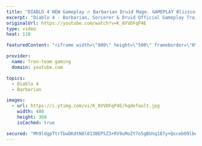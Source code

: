 ```yaml
---
title: "DIABLO 4 NEW Gameplay 🔥 Barbarian Druid Mage. GAMEPLAY Blizzcon 2019"
excerpt: "Diablo 4 - Barbarian, Sorcerer & Druid Official Gameplay Trailer | Blizzcon 2019 Watch the first gameplay reveal of Diablo 4's three confirmed classes: The ..."
originalUrl: https://youtube.com/watch?v=K_8VVDFqP4E
type: video
heat: 110

featuredContent: "<iframe width=\"800\" height=\"500\" frameborder=\"0\" src=\"https://www.youtube.com/embed/K_8VVDFqP4E\" allow=\"accelerometer; autoplay; encrypted-media; gyroscope; picture-in-picture\" allowfullscreen></iframe>"

provider:
  name: Tren-team gaming
  domain: youtube.com

topics:
  - Diablo 4
  - Barbarian

images:
  - url: https://i.ytimg.com/vi/K_8VVDFqP4E/hqdefault.jpg
    width: 480
    height: 360
    isCached: true

secured: "Mh9ldgpTtrTbwDKdtN8l013BEP5Z3+RV9uMoZY7o5gBUnq187y+QscebO9lbev2Tn7amp2O8ssgt02igYXQZRREP6cpH0D/tXNi7FRqfPQ1bjUO8vqJKICkQN+qJGhhexloirD7W8HER7UT039NUv+kWTIvb8etyKcwI+jUER9oMPRI1D+ZRgURq8ZGHxLW2xf7DgN1gGIZv/cYhm+ntYbxwNkY/qBTYoIUV8vENpVOcJHfDYuKc0OgU0UMDdCgK3wW8BFV09qlcObkNyGKLTDJMt8IcvOFBS1TR4icqcI9u0rqh+3GpqS91a3nDdhW2PUVypDQu1bycZKzr+z1NtjWanJoaFOhl+7anh5DS+w0Nyqwb89b5oghhTUi3Rl1NagWj8fnIkM9qpnYPzCuAOA==;XGRKzCpg2+Eg5PhQ25FVqg=="
---
```


